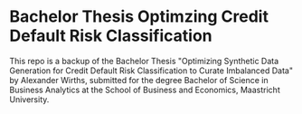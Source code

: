 Bachelor Thesis Optimzing Credit Default Risk Classification
============================================================

This repo is a backup of the Bachelor Thesis "Optimizing Synthetic Data Generation for
Credit Default Risk Classification to Curate Imbalanced Data" by Alexander Wirths, submitted for the degree Bachelor of Science in Business Analytics at the School of Business and Economics, Maastricht University.

